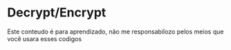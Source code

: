 # Decrypt/Encrypt


Este conteudo é para aprendizado, não me responsabilozo pelos meios que você usara esses codigos
